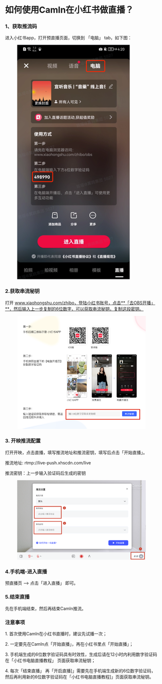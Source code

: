 # 如何使用CamIn在小红书做直播？

### **1、获取推流码**

进入小红书app，打开预直播页面，切换到 「电脑」 tab，如下图：

<figure><img src="../.gitbook/assets/xiaohongshu-1.png" alt=""><figcaption></figcaption></figure>

### **2.获取串流秘钥**

打开 www.xiaohongshu.com/zhibo，登陆小红书账号，点击**「去OBS开播」**，然后输入上一步复制的6位数字，可以获取串流秘钥，复制这段密钥。

<figure><img src="../.gitbook/assets/xiaohongshu-2.png" alt=""><figcaption></figcaption></figure>

### 3. **开映推流配置**

打开开映，点击直播，填写推流地址和推流密钥，填写后点击「开始直播」。

推流地址: rtmp://live-push.xhscdn.com/live

推流密钥：上一步输入验证码后生成的密钥

<figure><img src="../.gitbook/assets/xiaohongshu-3.png" alt=""><figcaption></figcaption></figure>

### 4.手机端-进入直播

预直播页 --> 点击「进入直播」 即可。

### 5.结束直播

先在手机端结束，然后再结束CamIn推流。

### 注意事项

1\. 首次使用CamIn在小红书直播时，建议先试播一次；

2\. 一定要先在CamIn点「开始直播」，再在小红书里点「开始直播」；

3\. 手机端生成的6位数字验证码具有时效性，生成后请在12小时内利用数字验证码在「小红书电脑直播教程」 页面获取串流秘钥；

4\. 每次「结束直播」 再「开启直播]」需要先在手机端生成新的6位数字验证码，然后再利用新的6位数字验证码在「小红书电脑直播教程]」页面获取串流秘钥。

